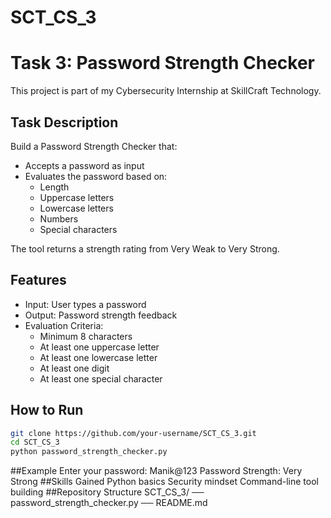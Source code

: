 # SCT_CS_3
# Task 3: Password Strength Checker

This project is part of my Cybersecurity Internship at SkillCraft Technology.

## Task Description

Build a Password Strength Checker that:
- Accepts a password as input
- Evaluates the password based on:
  - Length
  - Uppercase letters
  - Lowercase letters
  - Numbers
  - Special characters

The tool returns a strength rating from Very Weak to Very Strong.

## Features

- Input: User types a password
- Output: Password strength feedback
- Evaluation Criteria:
  - Minimum 8 characters
  - At least one uppercase letter
  - At least one lowercase letter
  - At least one digit
  - At least one special character

## How to Run

```bash
git clone https://github.com/your-username/SCT_CS_3.git
cd SCT_CS_3
python password_strength_checker.py
```
##Example
Enter your password: Manik@123
Password Strength: Very Strong
##Skills Gained
Python basics
Security mindset
Command-line tool building
##Repository Structure
SCT_CS_3/
── password_strength_checker.py
── README.md

